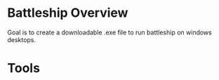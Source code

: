 # Battleship Overview

Goal is to create a downloadable .exe file to run battleship on windows desktops.

# Tools

